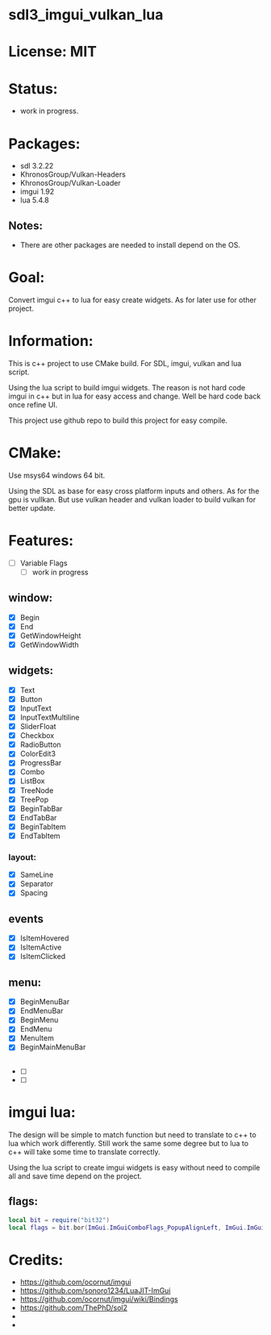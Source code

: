 # sdl3_imgui_vulkan_lua

# License: MIT

# Status:
- work in progress.

# Packages:
- sdl 3.2.22
- KhronosGroup/Vulkan-Headers
- KhronosGroup/Vulkan-Loader
- imgui 1.92
- lua 5.4.8

## Notes:
- There are other packages are needed to install depend on the OS.

# Goal:
  Convert imgui c++ to lua for easy create widgets. As for later use for other project.

# Information:
  This is c++ project to use CMake build. For SDL, imgui, vulkan and lua script.

  Using the lua script to build imgui widgets. The reason is not hard code imgui in c++ but in lua for easy access and change. Well be hard code back once refine UI.

  This project use github repo to build this project for easy compile.

# CMake:
  Use msys64 windows 64 bit.

  Using the SDL as base for easy cross platform inputs and others. As for the gpu is vullkan. But use vulkan header and vulkan loader to build vulkan for better update.

# Features:
- [ ] Variable Flags
  - [ ] work in progress
## window:
- [x] Begin
- [x] End
- [x] GetWindowHeight
- [x] GetWindowWidth
## widgets:
- [x] Text
- [x] Button
- [x] InputText
- [x] InputTextMultiline
- [x] SliderFloat
- [x] Checkbox
- [x] RadioButton
- [x] ColorEdit3
- [x] ProgressBar
- [x] Combo
- [x] ListBox
- [x] TreeNode
- [x] TreePop
- [x] BeginTabBar
- [x] EndTabBar
- [x] BeginTabItem
- [x] EndTabItem
### layout:
- [x] SameLine
- [x] Separator
- [x] Spacing
## events
- [x] IsItemHovered
- [x] IsItemActive
- [x] IsItemClicked
## menu:
- [x] BeginMenuBar
- [x] EndMenuBar
- [x] BeginMenu
- [x] EndMenu
- [x] MenuItem
- [x] BeginMainMenuBar
##
- [ ] 
- [ ] 

# imgui lua:
  The design will be simple to match function but need to translate to c++ to lua which work differently. Still work the same some degree but to lua to c++ will take some time to translate correctly.

  Using the lua script to create imgui widgets is easy without need to compile all and save time depend on the project.

## flags:
```lua
local bit = require("bit32")
local flags = bit.bor(ImGui.ImGuiComboFlags_PopupAlignLeft, ImGui.ImGuiComboFlags_HeightSmall)
```


# Credits:
- https://github.com/ocornut/imgui
- https://github.com/sonoro1234/LuaJIT-ImGui
- https://github.com/ocornut/imgui/wiki/Bindings
- https://github.com/ThePhD/sol2
- 
- 
